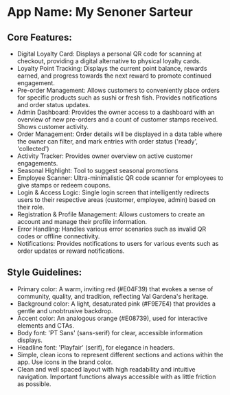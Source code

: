 # **App Name**: My Senoner Sarteur

## Core Features:

- Digital Loyalty Card: Displays a personal QR code for scanning at checkout, providing a digital alternative to physical loyalty cards.
- Loyalty Point Tracking: Displays the current point balance, rewards earned, and progress towards the next reward to promote continued engagement.
- Pre-order Management: Allows customers to conveniently place orders for specific products such as sushi or fresh fish. Provides notifications and order status updates.
- Admin Dashboard: Provides the owner access to a dashboard with an overview of new pre-orders and a count of customer stamps received. Shows customer activity.
- Order Management: Order details will be displayed in a data table where the owner can filter, and mark entries with order status ('ready', 'collected')
- Activity Tracker: Provides owner overview on active customer engagements.
- Seasonal Highlight: Tool to suggest seasonal promotions
- Employee Scanner: Ultra-minimalistic QR code scanner for employees to give stamps or redeem coupons.
- Login & Access Logic: Single login screen that intelligently redirects users to their respective areas (customer, employee, admin) based on their role.
- Registration & Profile Management: Allows customers to create an account and manage their profile information.
- Error Handling: Handles various error scenarios such as invalid QR codes or offline connectivity.
- Notifications: Provides notifications to users for various events such as order updates or reward notifications.

## Style Guidelines:

- Primary color: A warm, inviting red (#E04F39) that evokes a sense of community, quality, and tradition, reflecting Val Gardena's heritage.
- Background color: A light, desaturated pink (#F9E7E4) that provides a gentle and unobtrusive backdrop.
- Accent color: An analogous orange (#E08739), used for interactive elements and CTAs.
- Body font: 'PT Sans' (sans-serif) for clear, accessible information displays.
- Headline font: 'Playfair' (serif), for elegance in headers.
- Simple, clean icons to represent different sections and actions within the app. Use icons in the brand color.
- Clean and well spaced layout with high readability and intuitive navigation. Important functions always accessible with as little friction as possible.